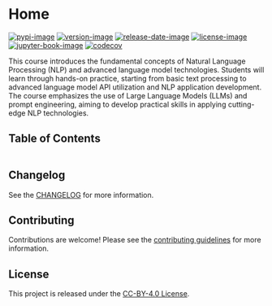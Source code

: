 # Home

[![pypi-image]][pypi-url]
[![version-image]][release-url]
[![release-date-image]][release-url]
[![license-image]][license-url]
[![jupyter-book-image]][docs-url]
[![codecov][codecov-image]][codecov-url]

<!-- Links: -->

[hyperfast python template]: https://github.com/entelecheia/hyperfast-course-template
[codecov-image]: https://codecov.io/gh/entelecheia/course-template-i18n/branch/main/graph/badge.svg?token=usYkLC6aBx
[codecov-url]: https://codecov.io/gh/entelecheia/course-template-i18n
[pypi-image]: https://img.shields.io/pypi/v/course-template-i18n
[license-image]: https://img.shields.io/github/license/entelecheia/course-template-i18n
[license-url]: https://github.com/entelecheia/course-template-i18n/blob/main/LICENSE
[version-image]: https://img.shields.io/github/v/release/entelecheia/course-template-i18n?sort=semver
[release-date-image]: https://img.shields.io/github/release-date/entelecheia/course-template-i18n
[release-url]: https://github.com/entelecheia/course-template-i18n/releases
[jupyter-book-image]: https://jupyterbook.org/en/stable/_images/badge.svg
[repo-url]: https://github.com/entelecheia/course-template-i18n
[pypi-url]: https://pypi.org/project/course-template-i18n
[docs-url]: https://entelecheia.github.io/course-template-i18n
[changelog]: https://github.com/entelecheia/course-template-i18n/blob/main/CHANGELOG.md
[contributing guidelines]: https://github.com/entelecheia/course-template-i18n/blob/main/CONTRIBUTING.md

<!-- Links: -->

This course introduces the fundamental concepts of Natural Language Processing (NLP) and advanced language model technologies. Students will learn through hands-on practice, starting from basic text processing to advanced language model API utilization and NLP application development. The course emphasizes the use of Large Language Models (LLMs) and prompt engineering, aiming to develop practical skills in applying cutting-edge NLP technologies.

## Table of Contents

```{tableofcontents}

```

## Changelog

See the [CHANGELOG] for more information.

## Contributing

Contributions are welcome! Please see the [contributing guidelines] for more information.

## License

This project is released under the [CC-BY-4.0 License][license-url].
